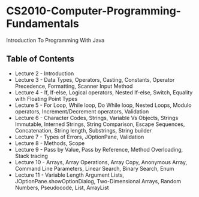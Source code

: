 # CS2010-Computer-Programming-Fundamentals
Introduction To Programming With Java

Table of Contents
------------------
* Lecture 2 - Introduction
* Lecture 3 - Data Types, Operators, Casting, Constants, Operator Precedence, Formatting, Scanner Input Method
* Lecture 4 - If, If-else, Logical operators, Nested If-else, Switch, Equality with Floating Point Types
* Lecture 5 - For Loop, While loop, Do While loop, Nested Loops, Modulo operators, Increment/Decrement operators, Validation
* Lecture 6 - Character Codes, Strings, Variable Vs Objects, Strings Immutable, Interned Strings, String Comparison, Escape Sequences, Concatenation, String length, Substrings, String builder
* Lecture 7 - Types of Errors, JOptionPane, Validation
* Lecture 8 - Methods, Scope
* Lecture 9 - Pass by Value, Pass by Reference, Method Overloading, Stack tracing
* Lecture 10 - Arrays, Array Operations, Array Copy, Anonymous Array, Command Line Parameters, Linear Search, Binary Search, Enum
* Lecture 11 - Variable Length Argument Lists, JOptionPane.showOptionDialog, Two-Dimensional Arrays, Random Numbers, Pseudocode, List, ArrayList
